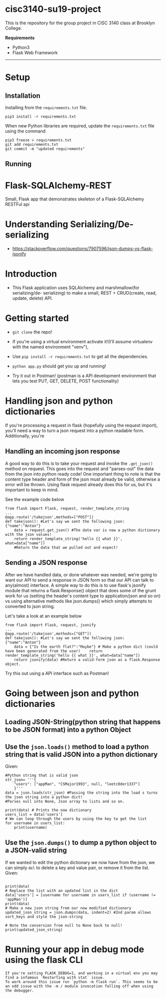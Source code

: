 # cisc3140-su19-project

This is the repository for the group project in CISC 3140 class at Brooklyn College.

**Requirements**

- Python3
- Flask Web Framework

---

# Setup

## Installation

Installing from the `requirements.txt` file.

```
pip3 install -r requirements.txt
```

When new Python libraries are required, update the `requirements.txt` file using the command

```
pip3 freeze > requirements.txt
git add requirements.txt
git commit -m "updated requirements"
```

## Running

# Flask-SQLAlchemy-REST

Small, Flask app that demonstrates skeleton of a Flask-SQLAlchemy RESTFul api

# Understanding Serializing/De-serializing

- https://stackoverflow.com/questions/7907596/json-dumps-vs-flask-jsonify

# Introduction

- This Flask application uses SQLAlchemy and marshmallow(for serializing/de- serializing) to make a small, REST + CRUD(create, read, update, delete) API.

# Getting started

- `git clone` the repo!

- If you're using a virtual environment activate it!(I'll assume virtualenv with the named environment "venv"),

- Use `pip install -r requirements.txt` to get all the dependencies.

- `python app.py` should get you up and running!

- Try it out in Postman! (postman is a API development environment that lets you test PUT, GET, DELETE, POST functionality)

# Handling json and python dictionaries

If you're processing a request in flask (hopefully using the request import), you'll need a way to turn a json request into a python readable form. Additionally, you're

## Handling an incoming json response

A good way to do this is to take your request and invoke the `.get_json()` method on request. This goes into the request and "parses-out" the data from the json into python ready code! One important thing to note is that the content type header and form of the json must already be valid, otherwise a error will be thrown. Using flask request already does this for us, but it's important to keep in mind.

See the example code below

```
from flask import Flask, request, render_template_string
...
@app.route('/takejson',methods=["POST"])
def takejson():	#Let's say we sent the following json: {"name":"Anton"}
    data = request.get_json() #The data var is now a python dictionary with the json values!
    return render_template_string('hello {{ what }}', what=data["name"])
    #Return the data that we pulled out and expect!
```

## Sending a JSON response

After we have handled data, or done whatever was needed, we're going to want our API to send a response in JSON form so that our API can talk to any(almost) interface. A simple way to do this is to use flask's jsonify module that returns a flask.Response() object that does some of the grunt work for us (setting the header's content type to application/json and so on) vs using alternative methods like json.dumps() which simply attempts to converted to json string.

Let's take a look at an example below

```
from flask import Flask, request, jsonify
...
@app.route('/takejson',methods=["GET"])
def takejson():	#Let's say we sent the following json: {"name":"Anton"}
    data = {"Is the earth flat?":"Maybe"} # Make a python dict (could have been generated from the user)    return render_template_string('hello {{ what }}', what=data["name"])
    return jsonify(data) #Return a valid-form json as a flask.Response object.
```

Try this out using a API interface such as Postman!

# Going between json and python dictionaries

## Loading JSON-String(python string that happens to be JSON format) into a python Object

## Use the `json.loads()` method to load a python string that is valid JSON into a python dictionary

Given:

```
#Python string that is valid json
str_json= '''{
	"users": ["appMan", "CSMajor1993", null, "leetc0der1337"]
	}'''
data = json.loads(str_json) #Passing the string into the load s turns the json string into a python dict!
#Parses null into None, Json array to lists and so on.

print(data) # Prints the now dictionary
users_list = data['users']
# We can loop through the users by using the key to get the list
for username in users_list:
	print(username)
```

## Use the `json.dumps()` to dump a python object to a JSON-valid string

If we wanted to edit the python dictionary we now have from the json, we can simply `del` to delete a key and value pair, or remove it from the list.
Given:

```

print(data)
# Replace the list with an updated list in the dict
data['users'] = [username for username in users_list if (username !=  'appMan')]
print(data)
# Make a new json string from our now modified dictionary
updated_json_string = json.dumps(data, indent=2) #2nd param allows sort_keys and style the json-string

# Note the conversion from null to None back to null!
print(updated_json_string)
```

# Running your app in debug mode using the flask CLI

    If you're setting FLASK_DEBUG=1, and working in a virtual env you may find a infamous `Restarting with stat` issue.
    To work around this issue run `python -m flask run`. This seems to be an odd issue with the -m / module invocation falling off when using the debugger.
